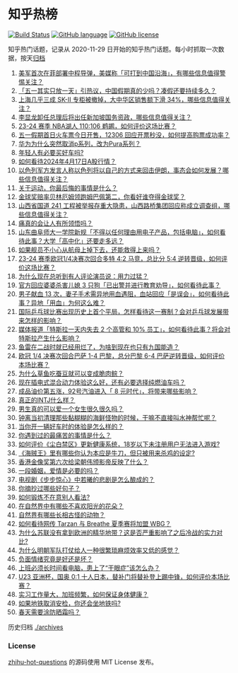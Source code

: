 # 知乎热榜
[![Build Status](https://github.com/ToWeLong/zhihu-hot-questions/workflows/CI/badge.svg)](https://github.com/ToWeLong/zhihu-hot-questions/actions)
[![GitHub language](https://img.shields.io/badge/language-golang-orange.svg)](https://golang.org/)
[![GitHub license](https://img.shields.io/github/license/ToWeLong/zhihu-hot-questions)](https://github.com/ToWeLong/zhihu-hot-questions/blob/main/LICENSE)

知乎热门话题，记录从 2020-11-29 日开始的知乎热门话题。每小时抓取一次数据，按天[归档](./archives)

<!-- BEGIN -->

1. [美军首次在菲部署中程导弹，美媒称「可打到中国沿海」，有哪些信息值得警惕关注？](https://www.zhihu.com/question/653136036)
1. [「五一其实只放一天」引热议，中国假期真的少吗？凑假还要持续多久？](https://www.zhihu.com/question/653098686)
1. [上海几乎三成 SK-II 专柜被撤掉，大中华区销售额下滑 34%，哪些信息值得关注？](https://www.zhihu.com/question/653136025)
1. [李显龙卸任总理后将出任新加坡国务资政，哪些信息值得关注？](https://www.zhihu.com/question/653135911)
1. [23-24 赛季 NBA湖人 110:106 鹈鹕，如何评价这场比赛？](https://www.zhihu.com/question/653190660)
1. [五一假期首日火车票今日开售，12306 回应开票秒没，如何提高购票成功率？](https://www.zhihu.com/question/653199440)
1. [华为为什么突然取消p系列，改为Pura系列？](https://www.zhihu.com/question/653012397)
1. [年轻人有必要买好车吗?](https://www.zhihu.com/question/595986489)
1. [如何看待2024年4月17日A股行情？](https://www.zhihu.com/question/653098121)
1. [以色列军方发言人称以色列将以自己的方式来回击伊朗，事态会如何发展？哪些信息值得关注？](https://www.zhihu.com/question/653203023)
1. [关于运动，你最后悔的事情是什么？](https://www.zhihu.com/question/650940641)
1. [金球奖赔率贝林厄姆领跑姆巴佩第二，你看好谁夺得金球奖？](https://www.zhihu.com/question/652724234)
1. [山西省国道 241 工程被举报存重大隐患，山西路桥集团回应称成立调查组，哪些信息值得关注？](https://www.zhihu.com/question/653201982)
1. [痛真的会让人有所领悟吗？](https://www.zhihu.com/question/653164724)
1. [山东曲阜师大一学院新规「不得以任何理由用电子产品，包括电脑」，如何看待此事？大学「高中化」还要走多远？](https://www.zhihu.com/question/653014718)
1. [如果舰员不小心从航母上掉下去，还能救得上来吗？](https://www.zhihu.com/question/635303587)
1. [23-24 赛季欧冠1/4决赛次回合多特 4:2 马竞，总比分 5:4 逆转晋级，如何评价这场比赛？](https://www.zhihu.com/question/653166679)
1. [为什么现在总听到有人评论演员说：用力过猛？](https://www.zhihu.com/question/640781363)
1. [官方回应婆婆杀害儿媳 3 只狗「已出警并进行教育劝导」，如何看待此事？](https://www.zhihu.com/question/653102599)
1. [男子献血 13 次，妻子手术需异地用血遇阻，血站回应「是误会」，如何看待此事？异地「用血」为何这么难？](https://www.zhihu.com/question/652935836)
1. [国际乒乓球比赛出现历史上首个平局，怎样看待这一赛制？会对乒乓球发展带来怎样的影响？](https://www.zhihu.com/question/653093096)
1. [媒体报道「特斯拉一天内失去 2 个高管和 10% 员工」，如何看待此事？将会对特斯拉产生什么影响？](https://www.zhihu.com/question/653125382)
1. [鱼雷在二战时就已经用烂了，为啥到现在也只有九国能造？](https://www.zhihu.com/question/625014488)
1. [欧冠 1/4 决赛次回合巴萨 1-4 巴黎，总分巴黎 6-4 巴萨逆转晋级，如何评价本场比赛？](https://www.zhihu.com/question/653166794)
1. [为什么草鱼吃蚕豆就可以变成脆肉鲩？](https://www.zhihu.com/question/52010890)
1. [现在插电式混合动力体验这么好，还有必要选择纯燃油车吗？](https://www.zhihu.com/question/651133540)
1. [成品油价第五涨，92号汽油进入「 8 元时代」，将带来哪些影响？](https://www.zhihu.com/question/653134119)
1. [真正的INTJ什么样？](https://www.zhihu.com/question/639965191)
1. [男生真的可以爱一个女生很久很久吗？](https://www.zhihu.com/question/317944434)
1. [钟离当初清理那些黏糊糊的海鲜怪物的时候，干嘛不直接叫水神帮忙呢？](https://www.zhihu.com/question/619093983)
1. [当你开一辆好车时的体验是怎么样的？](https://www.zhihu.com/question/651749793)
1. [你遇到过的最痛苦的事情是什么？](https://www.zhihu.com/question/433016687)
1. [如何评价《尘白禁区》更新健康系统，18岁以下未注册用户无法进入游戏?](https://www.zhihu.com/question/653142784)
1. [《海贼王》里有哪些你认为本应是牛刀，但只被用来杀鸡的设定?](https://www.zhihu.com/question/579785404)
1. [香港金像奖第六次给梁朝伟颁影帝反映了什么？](https://www.zhihu.com/question/653043411)
1. [一段婚姻，爱情是必要的吗？](https://www.zhihu.com/question/542721485)
1. [电视剧《步步惊心》中若曦的悲剧是怎么酿成的？](https://www.zhihu.com/question/570676607)
1. [你摘抄过哪些好句子？](https://www.zhihu.com/question/653121056)
1. [如何锻炼不在意别人看法?](https://www.zhihu.com/question/648019482)
1. [在自然界中有哪些不喜欢阳光的花朵？](https://www.zhihu.com/question/653157003)
1. [自然界有哪些长相古怪的动物？](https://www.zhihu.com/question/653156903)
1. [如何看待网传 Tarzan 与 Breathe 夏季赛将加盟 WBG？](https://www.zhihu.com/question/653102459)
1. [为什么苏联没有拿到欧洲的精华地带？这是否严重影响了之后冷战的实力对比?](https://www.zhihu.com/question/653004445)
1. [为什么明朝军队打仗给人一种很繁琐麻烦效率又低的感觉？](https://www.zhihu.com/question/387305837)
1. [负面情绪究竟是好还是坏？](https://www.zhihu.com/question/653132632)
1. [上班必须长时间看电脑，患上了“干眼症”该怎么办？](https://www.zhihu.com/question/653156481)
1. [U23 亚洲杯，国奥 0:1 十人日本，替补门将替补登上踢中锋，如何评价本场比赛？](https://www.zhihu.com/question/653159616)
1. [实习工作量大，加班频繁，如何保证身体健康？](https://www.zhihu.com/question/653142094)
1. [如果地铁取消安检，你还会坐地铁吗?](https://www.zhihu.com/question/652889450)
1. [春天需要涂防晒霜吗？](https://www.zhihu.com/question/649377552)

<!-- END -->

历史归档 [./archives](./archives)


### License
[zhihu-hot-questions](https://github.com/towelong/zhihu-hot-questions) 的源码使用 MIT License 发布。